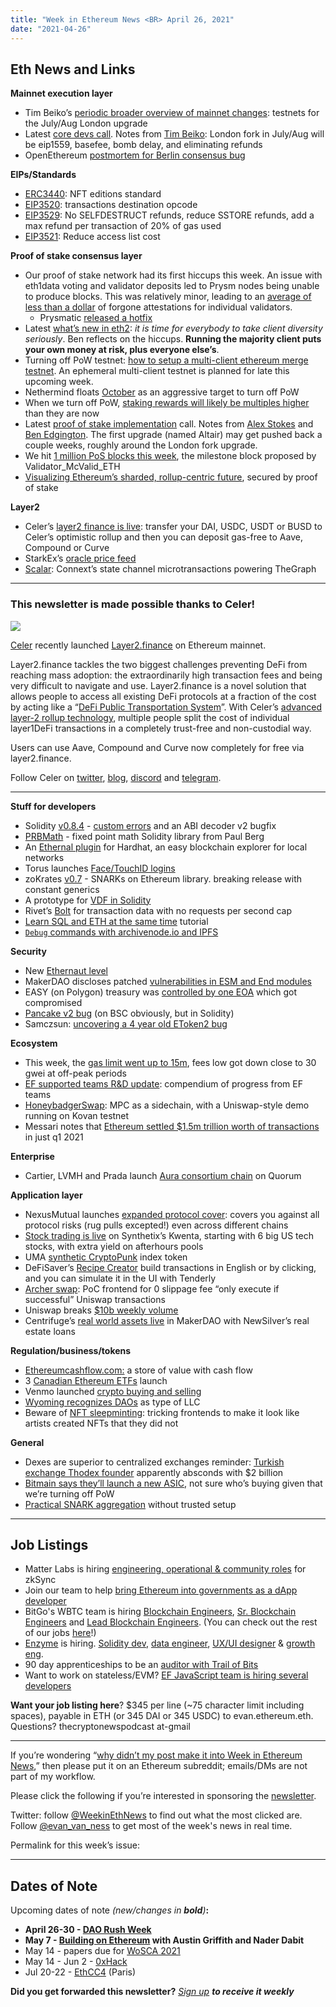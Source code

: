 ```yaml
---
title: "Week in Ethereum News <BR> April 26, 2021"
date: "2021-04-26"
---
```


## **Eth News and Links**

**Mainnet execution layer**

- Tim Beiko’s [periodic broader overview of mainnet changes](https://hackmd.io/@timbeiko/acd): testnets for the July/Aug London upgrade
- Latest [core devs call](https://youtu.be/C9hzAYkklQM?t=244). Notes from [Tim Beiko](https://twitter.com/TimBeiko/status/1385613482402275331): London fork in July/Aug will be eip1559, basefee, bomb delay, and eliminating refunds
- OpenEthereum [postmortem for Berlin consensus bug](https://docs.google.com/document/d/18BhIEB7V_f_GkL8NZptxq-xadu5sb8QUzego8YVVMUM/edit#heading=h.nxtmf7qzhoyo)

**EIPs/Standards**

- [ERC3440](https://github.com/ethereum/EIPs/issues/3519): NFT editions standard
- [EIP3520](https://github.com/ethereum/EIPs/blob/8a6f26c5c4929cdbb155fcef2fa5e8ced6d616a7/EIPS/eip-3520.md): transactions destination opcode
- [EIP3529](https://github.com/ethereum/EIPs/blob/5f9d8ea62033890c848e5b363408c82362bc6bcf/EIPS/eip-3529.md): No SELFDESTRUCT refunds, reduce SSTORE refunds, add a max refund per transaction of 20% of gas used
- [EIP3521](https://eips.ethereum.org/EIPS/eip-3521): Reduce access list cost

**Proof of stake consensus layer**

- Our proof of stake network had its first hiccups this week. An issue with eth1data voting and validator deposits led to Prysm nodes being unable to produce blocks. This was relatively minor, leading to an [average of less than a dollar](https://www.reddit.com/r/ethstaker/comments/mxpz57/regarding_the_recent_beacon_chain_incident/) of forgone attestations for individual validators.
    - Prysmatic [released a hotfix](https://github.com/prysmaticlabs/prysm/releases/tag/v1.3.8-hotfix+6c0942)
- Latest [what’s new in eth2](https://hackmd.io/@benjaminion/eth2_news/https%3A%2F%2Fhackmd.io%2F%40benjaminion%2Fwnie2_210424): _it is time for everybody to take client diversity seriously_. Ben reflects on the hiccups. **Running the majority client puts your own money at risk, plus everyone else’s**.
- Turning off PoW testnet: [how to setup a multi-client ethereum merge testnet](https://github.com/protolambda/mergenet-tutorial). An ephemeral multi-client testnet is planned for late this upcoming week.
- Nethermind floats [October](https://twitter.com/nethermindeth/status/1385699335355125766) as an aggressive target to turn off PoW
- When we turn off PoW, [staking rewards will likely be multiples higher](https://twitter.com/drakefjustin/status/1384124998084792324) than they are now
- Latest [proof of stake implementation](https://youtu.be/D9Aqr8thF9c?t=225) call. Notes from [Alex Stokes](https://twitter.com/ralexstokes/status/1385295236885204997) and [Ben Edgington](https://hackmd.io/@benjaminion/rJUzAo0Id). The first upgrade (named Altair) may get pushed back a couple weeks, roughly around the London fork upgrade.
- We hit [1 million PoS blocks this week](https://beaconcha.in/block/1000000), the milestone block proposed by Validator\_McValid\_ETH
- [Visualizing Ethereum’s sharded, rollup-centric future](https://barnabe.substack.com/p/eth2?s=09), secured by proof of stake

**Layer2**

- Celer’s [layer2 finance is live](https://blog.celer.network/2021/04/22/the-layer2-finance-v0-1-mainnet-launches-democratize-defi-simple-and-zero-fees/): transfer your DAI, USDC, USDT or BUSD to Celer’s optimistic rollup and then you can deposit gas-free to Aave, Compound or Curve
- StarkEx’s [oracle price feed](https://medium.com/starkware/oracle-price-feed-on-starkex-2b15a3ca122)
- [Scalar](https://thegraph.com/blog/scalar): Connext’s state channel microtransactions powering TheGraph

* * *

### **This newsletter is made possible thanks to Celer!**

![](https://weekinethereumnews.com/wp-content/uploads/2020/11/Screenshot-from-2020-11-22-15-36-32.png)

[Celer](http://celer.network/) recently launched [Layer2.finance](https://app.l2.finance/) on Ethereum mainnet.

Layer2.finance tackles the two biggest challenges preventing DeFi from reaching mass adoption: the extraordinarily high transaction fees and being very difficult to navigate and use. Layer2.finance is a novel solution that allows people to access all existing DeFi protocols at a fraction of the cost by acting like a “[DeFi Public Transportation System](https://blog.celer.network/2021/04/02/eli5-layer2-finance-the-modern-subway-of-the-defi-city/)”. With Celer’s [advanced layer-2 rollup technology](https://blog.celer.network/2021/02/18/layer2-finance-get-defi-mass-adoption-today-scaling-layer-1-defi-in-place-with-zero-migration/), multiple people split the cost of individual layer1DeFi transactions in a completely trust-free and non-custodial way.

Users can use Aave, Compound and Curve now completely for free via layer2.finance.

Follow Celer on [twitter](https://twitter.com/CelerNetwork), [blog](https://blog.celer.network/), [discord](https://discord.com/invite/Trhab5w) and [telegram](https://t.me/celernetwork).

* * *

**Stuff for developers**

- Solidity [v0.8.4](https://blog.soliditylang.org/2021/04/21/solidity-0.8.4-release-announcement/) - [custom errors](https://blog.soliditylang.org/2021/04/21/custom-errors/) and an ABI decoder v2 bugfix
- [PRBMath](https://twitter.com/PaulRBerg/status/1384179308978085889) - fixed point math Solidity library from Paul Berg
- An [Ethernal plugin](https://github.com/tryethernal/hardhat-ethernal) for Hardhat, an easy blockchain explorer for local networks
- Torus launches [Face/TouchID logins](https://medium.com/toruslabs/openlogin-by-torus-911c56526e33)
- zoKrates [v0.7](https://github.com/Zokrates/ZoKrates/releases/tag/0.7.0) - SNARKs on Ethereum library. breaking release with constant generics
- A prototype for [VDF in Solidity](https://github.com/kilic/evmvdf)
- Rivet’s [Bolt](https://medium.com/@designheretic/introducing-rivet-bolt-5a757cbeb7e3) for transaction data with no requests per second cap
- [Learn SQL and ETH at the same time](https://towardsdatascience.com/your-guide-to-intermediate-sql-while-learning-ethereum-at-the-same-time-7b25119ef1e2?gi=3dd064e47b17) tutorial
- [`Debug` commands with archivenode.io and IPFS](https://chasewright.com/ethereum-and-ipfs/)

**Security**

- New [Ethernaut level](https://twitter.com/OpenZeppelin/status/1384907280521519110)
- MakerDAO discloses patched [vulnerabilities in ESM and End modules](https://forum.makerdao.com/t/esm-end-module-upgrades-and-disclosures/7569)
- EASY (on Polygon) treasury was [controlled by one EOA](https://www.rekt.news/easyfi-rekt/) which got compromised
- [Pancake v2 bug](https://twitter.com/nipun_pit/status/1385531250073427968) (on BSC obviously, but in Solidity)
- Samczsun: [uncovering a 4 year old EToken2 bug](https://samczsun.com/uncovering-a-four-year-old-bug/)

**Ecosystem**

- This week, the [gas limit went up to 15m](https://etherscan.io/chart/gaslimit), fees low got down close to 30 gwei at off-peak periods
- [EF supported teams R&D update](https://blog.ethereum.org/2021/04/26/ef-supported-teams-research-and-development-update-2021-pt-1/): compendium of progress from EF teams
- [HoneybadgerSwap](https://medium.com/initc3org/honeybadgerswap-making-mpc-as-a-sidechain-364bebdb10a5): MPC as a sidechain, with a Uniswap-style demo running on Kovan testnet
- Messari notes that [Ethereum settled $1.5m trillion worth of transactions](https://twitter.com/RyanWatkins_/status/1384676842045681664) in just q1 2021

**Enterprise**

- Cartier, LVMH and Prada launch [Aura consortium chain](https://twitter.com/VanessaGrellet_/status/1384681019077496840) on Quorum

**Application layer**

- NexusMutual launches [expanded protocol cover](https://medium.com/nexus-mutual/nexus-is-growing-protocol-cover-is-live-56752446ec57): covers you against all protocol risks (rug pulls excepted!) even across different chains
- [Stock trading is live](https://blog.kwenta.io/stocks-are-now-live-on-kwenta/) on Synthetix’s Kwenta, starting with 6 big US tech stocks, with extra yield on afterhours pools
- UMA [synthetic CryptoPunk](https://medium.com/uma-project/ulabs-cryptopunks-synthetic-token-upunk-25d9d97600c3) index token
- DeFiSaver’s [Recipe Creator](https://twitter.com/DeFiSaver/status/1384158771623055375) build transactions in English or by clicking, and you can simulate it in the UI with Tenderly
- [Archer swap](https://twitter.com/calebsheridan/status/1384811452402442240): PoC frontend for 0 slippage fee “only execute if successful” Uniswap transactions
- Uniswap breaks [$10b weekly volume](https://twitter.com/haydenzadams/status/1384534770214916097)
- Centrifuge’s [real world assets live](https://medium.com/centrifuge/defi-2-0-first-real-world-loan-is-financed-on-maker-fbe24675428f) in MakerDAO with NewSilver’s real estate loans

**Regulation/business/tokens**

- [Ethereumcashflow.com:](https://ethereumcashflow.com/) a store of value with cash flow
- 3 [Canadian Ethereum ETFs](https://www.msn.com/en-us/money/other/3-ethereum-etfs-will-start-trading-today-in-canada-as-crypto-fever-continues/ar-BB1fQZbi) launch
- Venmo launched [crypto buying and selling](https://newsroom.paypal-corp.com/2021-04-20-Introducing-Crypto-on-Venmo)
- [Wyoming recognizes DAOs](https://twitter.com/CaitlinLong_/status/1384991490531729410) as type of LLC
- Beware of [NFT sleepminting](https://timdaub.github.io/2021/04/22/nft-sleepminting-beeple-provenance/): tricking frontends to make it look like artists created NFTs that they did not

**General**

- Dexes are superior to centralized exchanges reminder: [Turkish exchange Thodex founder](https://www.msn.com/en-us/money/other/thodex-cryptocurrency-exchange-chief-allegedly-goes-on-the-run-with-242bn-in-client-funds/ar-BB1g3IBO) apparently absconds with $2 billion
- [Bitmain says they’ll launch a new ASIC](https://twitter.com/OhGodAGirl/status/1386042625443078145), not sure who’s buying given that we’re turning off PoW
- [Practical SNARK aggregation](https://eprint.iacr.org/2021/529) without trusted setup

* * *

## **Job Listings**

- Matter Labs is hiring [engineering, operational & community roles](https://www.notion.so/matterlabs/Career-at-Matter-Labs-4a69ed0f7acb45c89f662cf12dbc2464) for zkSync
- Join our team to help [bring Ethereum into governments as a dApp developer](https://www.notion.so/symfoni/Symfoni-jobs-0c2bdc029d2a4cf7b91864a5e68ed00f)
- BitGo's WBTC team is hiring [Blockchain Engineers](https://boards.greenhouse.io/bitgo/jobs/5191525002), [Sr. Blockchain Engineers](https://boards.greenhouse.io/bitgo/jobs/5089951002) and [Lead Blockchain Engineers](https://boards.greenhouse.io/bitgo/jobs/5197342002). (You can check out the rest of our jobs [here](https://boards.greenhouse.io/bitgo)!)
- [Enzyme](https://enzyme.finance/) is hiring. [Solidity dev](https://www.notion.so/Senior-Smart-Contract-Developer-to-work-on-Enzyme-641aef0d89cc419cba792445354f835b), [data engineer](https://www.notion.so/Data-Engineer-a412646a06a046bfaac26085b4695857), [UX/UI designer](https://www.notion.so/UX-UI-Designer-e115c94e193b4e98b98283fa1bcaf3b8) & [growth eng](https://www.notion.so/Growth-Engineer-d682408e8500447888859f9d47bc4a79).
- 90 day apprenticeships to be an [auditor with Trail of Bits](https://twitter.com/dguido/status/1385636916620582922)
- Want to work on stateless/EVM? [EF JavaScript team is hiring several developers](https://twitter.com/EFJavaScript/status/1382292102348935168)

**Want your job listing here**? $345 per line (~75 character limit including spaces), payable in ETH (or 345 DAI or 345 USDC) to evan.ethereum.eth. Questions? thecryptonewspodcast at-gmail

* * *

If you’re wondering “[why didn’t my post make it into Week in Ethereum News](https://www.evanvanness.com/post/179914035841/why-didnt-my-post-make-the-newsletter),” then please put it on an Ethereum subreddit; emails/DMs are not part of my workflow.

Please click the following if you’re interested in sponsoring the [newsletter](https://www.evanvanness.com/post/625741875743227904/evan-is-live-on-balancer).

Twitter: follow [@WeekinEthNews](https://twitter.com/WeekInEthNews) to find out what the most clicked are. Follow [@evan\_van\_ness](https://twitter.com/evan_van_ness) to get most of the week's news in real time.

Permalink for this week’s issue:

* * *

## **Dates of Note**

Upcoming dates of note _(_new/changes in **bold**_)_**:**

- **April 26-30 - [DAO Rush Week](https://daorushweek.com/)**
- **May 7 - [Building on Ethereum](https://twitter.com/dabit3/status/1386696929770283010) with Austin Griffith and Nader Dabit**
- May 14 - papers due for [WoSCA 2021](https://trailofbits.github.io/WoSCA/)
- May 14 - Jun 2 - [0xHack](https://0xhack.dev/)
- Jul 20-22 - [EthCC4](https://ethcc.io/) (Paris)

**Did you get forwarded this newsletter?** _[Sign up](https://weekinethereum.substack.com/subscribe#about) **to receive it weekly**_
